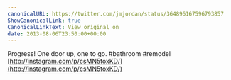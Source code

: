 ```yaml
---
canonicalURL: https://twitter.com/jmjordan/status/364896167596793857
ShowCanonicalLink: true
CanonicalLinkText: View original on
date: 2013-08-06T23:50:00+00:00
---
```

Progress! One door up, one to go. #bathroom #remodel [http://instagram.com/p/csMN5toxKD/](http://instagram.com/p/csMN5toxKD/)